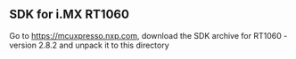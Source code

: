 ## SDK for i.MX RT1060

Go to  https://mcuxpresso.nxp.com, download the SDK archive for RT1060 - version 2.8.2 and unpack it to this directory
